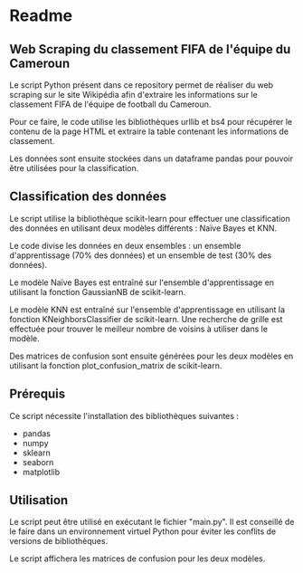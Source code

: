 # Readme

## Web Scraping du classement FIFA de l'équipe du Cameroun

Le script Python présent dans ce repository permet de réaliser du web scraping sur le site Wikipédia afin d'extraire les informations sur le classement FIFA de l'équipe de football du Cameroun.

Pour ce faire, le code utilise les bibliothèques urllib et bs4 pour récupérer le contenu de la page HTML et extraire la table contenant les informations de classement.

Les données sont ensuite stockées dans un dataframe pandas pour pouvoir être utilisées pour la classification.

## Classification des données

Le script utilise la bibliothèque scikit-learn pour effectuer une classification des données en utilisant deux modèles différents : Naïve Bayes et KNN.

Le code divise les données en deux ensembles : un ensemble d'apprentissage (70% des données) et un ensemble de test (30% des données).

Le modèle Naïve Bayes est entraîné sur l'ensemble d'apprentissage en utilisant la fonction GaussianNB de scikit-learn.

Le modèle KNN est entraîné sur l'ensemble d'apprentissage en utilisant la fonction KNeighborsClassifier de scikit-learn. Une recherche de grille est effectuée pour trouver le meilleur nombre de voisins à utiliser dans le modèle.

Des matrices de confusion sont ensuite générées pour les deux modèles en utilisant la fonction plot_confusion_matrix de scikit-learn.

## Prérequis

Ce script nécessite l'installation des bibliothèques suivantes :

- pandas
- numpy
- sklearn
- seaborn
- matplotlib

## Utilisation

Le script peut être utilisé en exécutant le fichier "main.py". Il est conseillé de le faire dans un environnement virtuel Python pour éviter les conflits de versions de bibliothèques.

Le script affichera les matrices de confusion pour les deux modèles.
